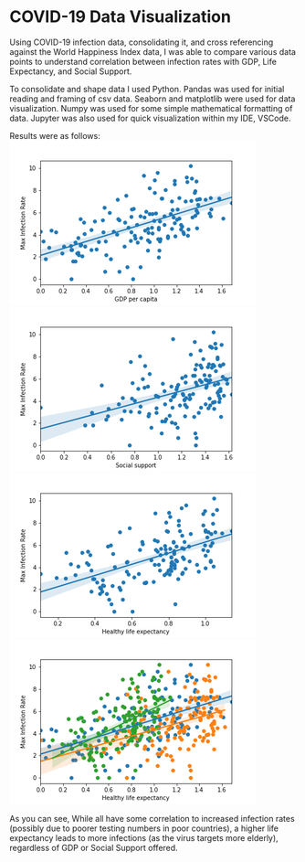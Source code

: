 # COVID-19 Data Visualization

Using COVID-19 infection data, consolidating it, and cross referencing against the World Happiness Index data, I was able to compare various data points to understand correlation between infection rates with GDP, Life Expectancy, and Social Support.

To consolidate and shape data I used Python.
Pandas was used for initial reading and framing of csv data.
Seaborn and matplotlib were used for data visualization.
Numpy was used for some simple mathematical formatting of data.
Jupyter was also used for quick visualization within my IDE, VSCode.

Results were as follows:
![GDP Infection Rate](GDPvInfectionRate.png)
![Social Support Infection Rate](SocialSupportvInfectionRate.png)
![Life Expectancy Infection Rate](LifeExpvInfectionRate.png)
![Overlaid Infection Rate](ComparativeInfectionRate.png)


As you can see, While all have some correlation to increased infection rates (possibly due to poorer testing numbers in poor countries), a higher life expectancy leads to more infections (as the virus targets more elderly), regardless of GDP or Social Support offered.

